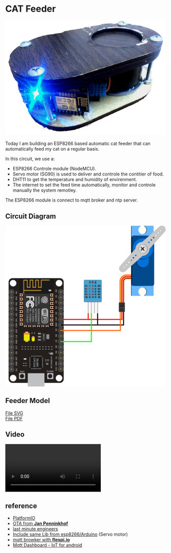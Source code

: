 # CAT Feeder

![CAT Feeder](doc/cat_feeder.png)

Today I am building an ESP8266 based automatic cat feeder that can automatically feed my cat on a regular basis. 

In this circuit, we use a:
- ESP8266 Controle module (NodeMCU).
- Servo motor (SG90) is used to deliver and controle the contitier of food.
- DHT11 to get the temperature and humidity of envirenment.
- The internet to set the feed time automatically, monitor and controle manually the system remotley.

The ESP8266 module is connect to mqtt broker and ntp server.

## Circuit Diagram

![schematic](doc/drawing.svg)  


## Feeder Model

[File SVG](doc/cat_feeder-v3.svg)  
[File PDF](doc/cat_feeder-v2.pdf)

## Video

![doc/photo_2021-07-07_13-32-09.jpg](doc/video_2021-07-07_14-10-44.mp4)

## reference

- [PlatformIO](https://docs.platformio.org/en/latest/platforms/espressif8266.html)
- [OTA from **Jan Penninkhof**](https://www.youtube.com/watch?v=lXchL3hpDO4&list=LL&index=5)
- [last minute engineers](https://lastminuteengineers.com/esp8266-nodemcu-arduino-tutorial/)
- [Include same Lib from esp8266/Arduino](https://github.com/esp8266/Arduino) (Servo motor)
- [mqtt browker with **flespi.io**](https://flespi.io/#/)
- [Mqtt Dashboard - IoT for android](https://play.google.com/store/apps/details?id=com.app.vetru.mqttdashboard&hl=en&gl=US)

